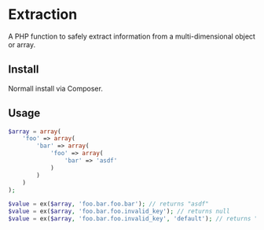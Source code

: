 # Extraction

A PHP function to safely extract information from a multi-dimensional object or array.

## Install

Normall install via Composer.

## Usage

```php
$array = array(
    'foo' => array(
        'bar' => array(
            'foo' => array(
                'bar' => 'asdf'
            )
        )
    )
);

$value = ex($array, 'foo.bar.foo.bar'); // returns "asdf"
$value = ex($array, 'foo.bar.foo.invalid_key'); // returns null
$value = ex($array, 'foo.bar.foo.invalid_key', 'default'); // returns "default"
```
